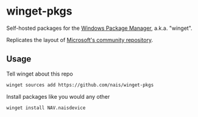 # winget-pkgs

Self-hosted packages for the [Windows Package Manager](https://github.com/microsoft/winget-cli), a.k.a. "winget".

Replicates the layout of [Microsoft's community repository](https://github.com/microsoft/winget-pkgs/).

## Usage

Tell winget about this repo

```bash
winget sources add https://github.com/nais/winget-pkgs
``` 

Install packages like you would any other
```bash
winget install NAV.naisdevice
```




